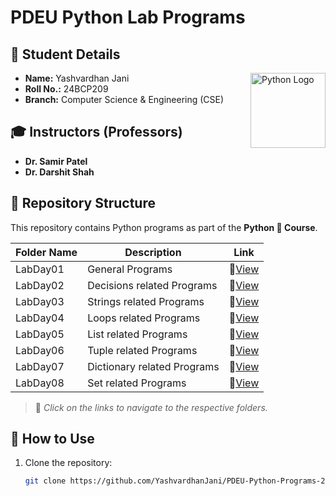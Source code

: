 # PDEU Python Lab Programs

## 📌 Student Details  

<img align="right" src="https://upload.wikimedia.org/wikipedia/commons/c/c3/Python-logo-notext.svg" alt="Python Logo" width="120">

- **Name:** Yashvardhan Jani  
- **Roll No.:** 24BCP209  
- **Branch:** Computer Science & Engineering (CSE)  

## 🎓 Instructors (Professors)
- **Dr. Samir Patel**  
- **Dr. Darshit Shah**  

## 📂 Repository Structure
This repository contains Python programs as part of the **Python 🐍 Course**.

| Folder Name | Description | Link |
|------------|-------------|------|
| LabDay01   | General Programs              | 🔗[View](./24BCP209_LabDay01) |
| LabDay02   | Decisions related Programs    | 🔗[View](./24BCP209_LabDay02) |
| LabDay03   | Strings related Programs      | 🔗[View](./24BCP209_LabDay03) |
| LabDay04   | Loops related Programs        | 🔗[View](./24BCP209_LabDay04) |
| LabDay05   | List related Programs         | 🔗[View](./24BCP209_LabDay05) |
| LabDay06   | Tuple related Programs        | 🔗[View](./24BCP209_LabDay06) |
| LabDay07   | Dictionary related Programs   | 🔗[View](./24BCP209_LabDay07) |
| LabDay08   | Set related Programs          | 🔗[View](./24BCP209_LabDay08) |

> 📌 *Click on the links to navigate to the respective folders.*

## 🚀 How to Use
1. Clone the repository:  
   ```bash
   git clone https://github.com/YashvardhanJani/PDEU-Python-Programs-24BCP209.git
